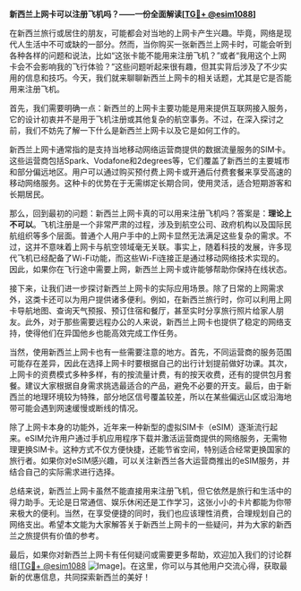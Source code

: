 **新西兰上网卡可以注册飞机吗？——一份全面解读[[TG💪+ @esim1088](https://t.me/s/esim1088)]**

在新西兰旅行或居住的朋友，可能都会对当地的上网卡产生兴趣。毕竟，网络是现代人生活中不可或缺的一部分。然而，当你购买一张新西兰上网卡时，可能会听到各种各样的问题和说法，比如“这张卡能不能用来注册飞机？”或者“我用这个上网卡会不会影响我的飞行体验？”这些问题听起来很有趣，但其实背后涉及了不少实用的信息和技巧。今天，我们就来聊聊新西兰上网卡的相关话题，尤其是它是否能用来注册飞机。

首先，我们需要明确一点：新西兰的上网卡主要功能是用来提供互联网接入服务，它的设计初衷并不是用于飞机注册或其他复杂的航空事务。不过，在深入探讨之前，我们不妨先了解一下什么是新西兰上网卡以及它是如何工作的。

新西兰上网卡通常指的是支持当地移动网络运营商提供的数据流量服务的SIM卡。这些运营商包括Spark、Vodafone和2degrees等，它们覆盖了新西兰的主要城市和部分偏远地区。用户可以通过购买预付费上网卡或开通后付费套餐来享受高速的移动网络服务。这种卡的优势在于无需绑定长期合同，使用灵活，适合短期游客和长期居民。

那么，回到最初的问题：新西兰上网卡真的可以用来注册飞机吗？答案是：**理论上不可以**。飞机注册是一个非常严肃的过程，涉及到航空公司、政府机构以及国际民航组织等多个层面。普通个人用户手中的上网卡显然无法满足这些复杂的需求。不过，这并不意味着上网卡与航空领域毫无关联。事实上，随着科技的发展，许多现代飞机已经配备了Wi-Fi功能，而这些Wi-Fi连接正是通过移动网络技术实现的。因此，如果你在飞行途中需要上网，新西兰上网卡或许能够帮助你保持在线状态。

接下来，让我们进一步探讨新西兰上网卡的实际应用场景。除了日常的上网需求外，这类卡还可以为用户提供诸多便利。例如，在新西兰旅行时，你可以利用上网卡导航地图、查询天气预报、预订住宿和餐厅，甚至实时分享旅行照片给家人朋友。此外，对于那些需要远程办公的人来说，新西兰上网卡也提供了稳定的网络支持，使得他们在异国他乡也能高效完成工作任务。

当然，使用新西兰上网卡也有一些需要注意的地方。首先，不同运营商的服务范围可能存在差异，因此在选择上网卡时要根据自己的出行计划提前做好功课。其次，上网卡的资费模式多种多样，有的按流量计费，有的按天收费，还有的提供包月套餐。建议大家根据自身需求挑选最适合的产品，避免不必要的开支。最后，由于新西兰的地理环境较为特殊，部分地区信号覆盖较差，所以在某些偏远山区或沿海地带可能会遇到网速缓慢或断线的情况。

除了上网卡本身的功能外，近年来一种新型的虚拟SIM卡（eSIM）逐渐流行起来。eSIM允许用户通过手机应用程序下载并激活运营商提供的网络服务，无需物理更换SIM卡。这种方式不仅方便快捷，还能节省空间，特别适合经常更换国家的旅行者。如果你对eSIM感兴趣，可以关注新西兰各大运营商推出的eSIM服务，并结合自己的实际需求进行选择。

总结来说，新西兰上网卡虽然不能直接用来注册飞机，但它依然是旅行和生活中的得力助手。无论是日常通信、娱乐休闲还是工作学习，这张小小的卡片都能为你带来极大的便利。当然，在享受便捷的同时，我们也应该理性消费，合理规划自己的网络支出。希望本文能为大家解答关于新西兰上网卡的一些疑问，并为大家的新西兰之旅提供有价值的参考。

最后，如果你对新西兰上网卡有任何疑问或需要更多帮助，欢迎加入我们的讨论群组[[TG💪+ @esim1088](https://t.me/s/esim1088) ![Image](https://i.postimg.cc/4NQfJmqS/Snipaste-2025-05-13-00-14-12.png)]。在这里，你可以与其他用户交流心得，获取最新的优惠信息，共同探索新西兰的美好！